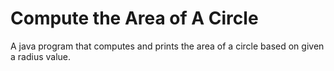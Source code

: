 <h1>Compute the Area of A Circle</h1>
A java program that computes and prints the area of a circle based on given a radius value.
